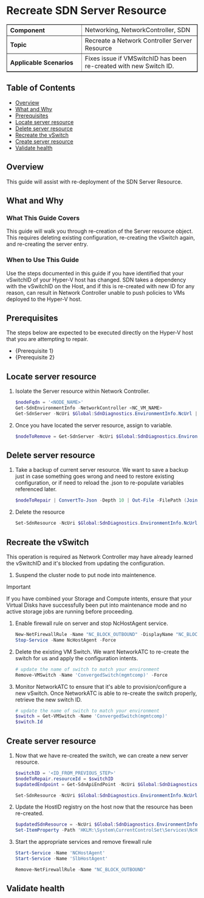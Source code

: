 # Recreate SDN Server Resource

<table border="1" cellpadding="6" cellspacing="0" style="border-collapse:collapse; margin-bottom:1em;">
  <tr>
    <th style="text-align:left; width: 180px;">Component</th>
    <td>Networking, NetworkController, SDN</td>
  </tr>
  <tr>
    <th style="text-align:left; width: 180px;">Topic</th>
    <td>Recreate a Network Controller Server Resource</td>
  </tr>
  <tr>
    <th style="text-align:left; width: 180px;">Applicable Scenarios</th>
    <td>Fixes issue if VMSwitchID has been re-created with new Switch ID.</td>
  </tr>
</table>

## Table of Contents
- [Overview](#overview)
- [What and Why](#what-and-why)
- [Prerequisites](#prerequisites)
- [Locate server resource](#locate-server-resource)
- [Delete server resource](#delete-server-resource)
- [Recreate the vSwitch](#recreate-the-vswitch)
- [Create server resource](#create-server-resource)
- [Validate health](#validate-health)

## Overview

This guide will assist with re-deployment of the SDN Server Resource.

## What and Why

### What This Guide Covers

This guide will walk you through re-creation of the Server resource object. This requires deleting existing configuration, re-creating the vSwitch again, and re-creating the server entry.

### When to Use This Guide

Use the steps documented in this guide if you have identified that your vSwitchID of your Hyper-V host has changed. 
SDN takes a dependency with the vSwitchID on the Host, and if this is re-created with new ID for any reason, can result in Network Controller unable to push policies to VMs deployed to the Hyper-V host.

## Prerequisites
The steps below are expected to be executed directly on the Hyper-V host that you are attempting to repair.

- {Prerequisite 1}
- {Prerequisite 2}

## Locate server resource
1. Isolate the Server resource within Network Controller.
    ```powershell
    $nodeFqdn = '<NODE_NAME>'
    Get-SdnEnvironmentInfo -NetworkController <NC_VM_NAME>
    Get-SdnServer -NcUri $Global:SdnDiagnostics.EnvironmentInfo.NcUrl | Where-Object { $_.properties.connections.managementaddresses -match $nodeFqdn }
    ```
2. Once you have located the server resource, assign to variable.
    ```powershell
    $nodeToRemove = Get-SdnServer -NcUri $Global:SdnDiagnostics.EnvironmentInfo.NcUrl -ResourceID 'RESOURCE_ID'
    ```

## Delete server resource
1. Take a backup of current server resource. We want to save a backup just in case something goes wrong and need to restore existing configuration, or if need to reload the .json to re-populate variables referenced later.
    ```powershell
    $nodeToRepair | ConvertTo-Json -Depth 10 | Out-File -FilePath (Join-Path -Path (Get-SdnWorkingDirectory) -ChildPath "$($nodeToRepair.InstanceID).json")
    ```
1. Delete the resource
    ```powershell
    Set-SdnResource -NcUri $Global:SdnDiagnostics.EnvironmentInfo.NcUrl -ResourceRef $nodeToRepair.ResourceRef -OperationType Delete
    ```

## Recreate the vSwitch
This operation is required as Network Controller may have already learned the vSwitchID and it's blocked from updating the configuration.

1. Suspend the cluster node to put node into maintenence.
> [!IMPORTANT]
> If you have combined your Storage and Compute intents, ensure that your Virtual Disks have successfully been put into maintenance mode and no active storage jobs are running before proceeding.
1. Enable firewall rule on server and stop NcHostAgent service.
    ```powershell
    New-NetFirewallRule -Name "NC_BLOCK_OUTBOUND" -DisplayName "NC_BLOCK_OUTBOUND" -Profile Any -RemotePort 6640 -Direction Outbound -Protocol TCP -Action Block
    Stop-Service -Name NcHostAgent -Force
    ```
1. Delete the existing VM Switch. We want NetworkATC to re-create the switch for us and apply the configuration intents.
    ```powershell
    # update the name of switch to match your environment
    Remove-VMSwitch -Name 'ConvergedSwitch(mgmtcomp)' -Force
    ```
1. Monitor NetworkATC to ensure that it's able to provision/configure a new vSwitch. Once NetworkATC is able to re-create the switch properly, retrieve the new switch ID.
    ```powershell
    # update the name of switch to match your environment
    $switch = Get-VMSwitch -Name 'ConvergedSwitch(mgmtcomp)'
    $switch.Id
    ```

## Create server resource
1. Now that we have re-created the switch, we can create a new server resource.
    ```powershell
    $switchID = '<ID_FROM_PREVIOUS_STEP>'
    $nodeToRepair.resourceId = $switchID
    $updatedEndpoint = Get-SdnApiEndPoint -NcUri $Global:SdnDiagnostics.EnvironmentInfo.NcUrl -ResourceRef "/servers/$($nodeToRepair.resourceID)"
    
    Set-SdnResource -NcUri $Global:SdnDiagnostics.EnvironmentInfo.NcUrl -ResourceRef $nodeToRepair.ResourceRef -OperationType Add
    ```
1. Update the HostID registry on the host now that the resource has been re-created.
    ```powershell
    $updatedSdnResource = -NcUri $Global:SdnDiagnostics.EnvironmentInfo.NcUrl -ResourceRef $nodeToRepair.ResourceRef
    Set-ItemProperty -Path 'HKLM:\System\CurrentControlSet\Services\NcHostAgent\Parameters' -Name 'HostId' -Value $updatedSdnResource.InstanceID -Force -ErrorAction Stop
    ```
1. Start the appropriate services and remove firewall rule
   ```powershell
   Start-Service -Name 'NCHostAgent'
   Start-Service -Name 'SlbHostAgent'

   Remove-NetFirewallRule -Name "NC_BLOCK_OUTBOUND"
   ```

## Validate health
